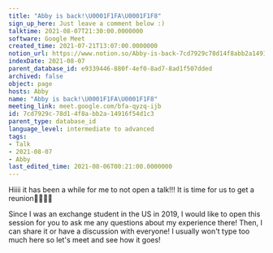 ```yaml
---
title: "Abby is back!\U0001F1FA\U0001F1F8"
sign_up_here: Just leave a comment below :)
talktime: 2021-08-07T21:30:00.0000000
software: Google Meet
created_time: 2021-07-21T13:07:00.0000000
notion_url: https://www.notion.so/Abby-is-back-7cd7929c78d14f8abb2a14916f54d1c3
indexDate: 2021-08-07
parent_database_id: e9339446-880f-4ef0-8ad7-8ad1f507dded
archived: false
object: page
hosts: Abby
name: "Abby is back!\U0001F1FA\U0001F1F8"
meeting_link: meet.google.com/bfa-qyzq-ijb
id: 7cd7929c-78d1-4f8a-bb2a-14916f54d1c3
parent_type: database_id
language_level: intermediate to advanced
tags:
- Talk
- 2021-08-07
- Abby
last_edited_time: 2021-08-06T00:21:00.0000000
---
```


Hiiii it has been a while for me to not open a talk!!!
It is time for us to get a reunion🥰🥰👌🏻

Since I was an exchange student in the US in 2019, I would like to open this session for you to ask me any questions about my experience there! Then, I can share it or have a discussion with everyone! I usually won't type too much here so let's meet and see how it goes!







